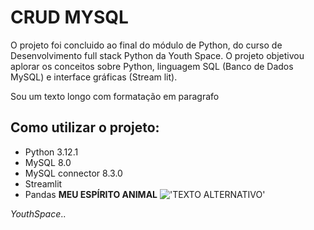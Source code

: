 # CRUD MYSQL
O projeto foi concluido ao final do módulo de Python, do curso de Desenvolvimento full stack Python da Youth Space. O projeto objetivou aplorar os conceitos sobre Python, linguagem SQL (Banco de Dados MySQL) e interface gráficas (Stream lit).

Sou um texto longo com formatação em paragrafo

## Como utilizar o projeto:
- Python 3.12.1
- MySQL 8.0
- MySQL connector 8.3.0
- Streamlit
- Pandas 
**MEU ESPÍRITO ANIMAL**
!['TEXTO ALTERNATIVO'](https://th.bing.com/th/id/OIP.9UleHu0kNHV_aoyjBbg15gAAAA?w=165&h=180&c=7&r=0&o=5&pid=1.7)

*YouthSpace*..
